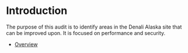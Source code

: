 Introduction
=======

The purpose of this audit is to identify areas in the Denali Alaska site that can be improved upon. It is focused on performance and security.

* [Overview](overview.md)